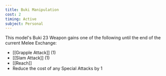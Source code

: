```yaml
---
title: Buki Manipulation
cost: 2
timing: Active
subject: Personal
---
```

This model's Buki 23 Weapon gains one of the following until the end of the current Melee Exchange:
- [[Grapple Attack]] (1)
- [[Slam Attack]] (1)
- [[Reach]]
- Reduce the cost of any Special Attacks by 1